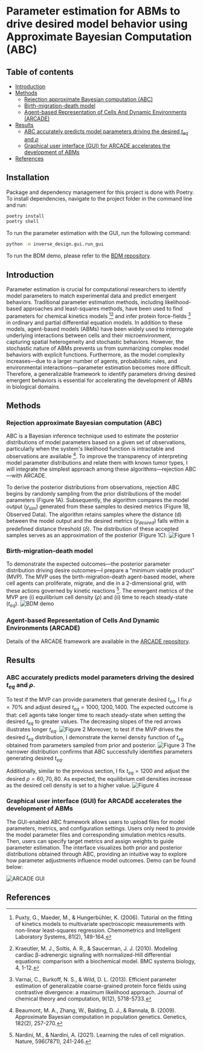 # Parameter estimation for ABMs to drive desired model behavior using Approximate Bayesian Computation (ABC)

## Table of contents

- [Introduction](#introduction)
- [Methods](#methods)
    - [Rejection approximate Bayesian computation (ABC)](#rejection-approximate-bayesian-computation-abc)
    - [Birth-migration-death model](#birth-migration-death-model)
    - [Agent-based Representation of Cells And Dynamic Environments (ARCADE)](#agent-based-representation-of-cells-and-dynamic-environments-arcade)
- [Results](#results)
    - [ABC accurately predicts model parameters driving the desired $t_{eq}$ and $\rho$](#abc-accurately-predicts-model-parameters-driving-the-desired-teq-and-rho)
    - [Graphical user interface (GUI) for ARCADE accelerates the development of ABMs](#graphical-user-interface-gui-for-arcade-accelerates-the-development-of-abms)
- [References](#references)

## Installation
Package and dependency management for this project is done with Poetry. To install dependencies, navigate to the project folder in the command line and run:
```bash
poetry install
poetry shell
```
To run the parameter estimation with the GUI, run the following command:
```bash
python -m inverse_design.gui.run_gui
```
To run the BDM demo, please refer to the [BDM repository](https://github.com/pohaoc2/birth-migration-death).

## Introduction

Parameter estimation is crucial for computational researchers to identify model parameters to match experimental data and predict emergent behaviors. 
Traditional parameter estimation methods, including likelihood-based approaches and least-squares methods, have been used to find parameters for chemical kinetics models [^1][^2] and infer protein force-fields [^3] in ordinary and partial differential equation models. 
In addition to these models, agent-based models (ABMs) have been widely used to interrogate underlying interactions between cells and their microenvironment, capturing spatial heterogeneity and stochastic behaviors. 
However, the stochastic nature of ABMs prevents us from summarizing complex model behaviors with explicit functions. 
Furthermore, as the model complexity increases—due to a larger number of agents, probabilistic rules, and environmental interactions—parameter estimation becomes more difficult.
Therefore, a generalizable framework to identify parameters driving desired emergent behaviors is essential for accelerating the development of ABMs in biological domains.

## Methods
### Rejection approximate Bayesian computation (ABC)
ABC is a Bayesian inference technique used to estimate the posterior distributions of model parameters based on a given set of observations, particularly when the system's likelihood function is intractable and observations are available [^4]. To improve the transparency of interpreting model parameter distributions and relate them with known tumor types, I will integrate the simplest approach among these algorithms—rejection ABC—with ARCADE. 

To derive the posterior distributions from observations, rejection ABC begins by randomly sampling from the prior distributions of the model parameters (Figure 1A). Subsequently, the algorithm compares the model output ($y_{sim}$) generated from these samples to desired metrics (Figure 1B, Observed Data). The algorithm retains samples where the distance (d) between the model output and the desired metrics ($y_{desired}$) falls within a predefined distance threshold ($\delta$). The distribution of these accepted samples serves as an approximation of the posterior (Figure 1C).
![Figure 1](images/abc.png)
### Birth-migration-death model
To demonstrate the expected outcomes—the posterior parameter distribution driving desire outcomes—I prepare a "minimum viable product" (MVP). 
The MVP uses the birth-migration-death agent-based model, where cell agents can proliferate, migrate, and die in a 2-dimensional grid, with these actions governed by kinetic reactions [^5]. 
The emergent metrics of the MVP are (i) equilibrium cell density ($\rho$) and (ii) time to reach steady-state ($t_{eq}$).
![BDM demo](images/bdm_demo.gif)

### Agent-based Representation of Cells And Dynamic Environments (ARCADE)
Details of the ARCADE framework are available in the [ARCADE repository](https://github.com/bagherilab/ARCADE).

## Results
### ABC accurately predicts model parameters driving the desired $t_{eq}$ and $\rho$.
To test if the MVP can provide parameters that generate desired $t_{eq}$, I fix $\rho=70\%$ and adjust desired $t_{eq}=1000, 1200, 1400$. 
The expected outcome is that: cell agents take longer time to reach steady-state when setting the desired $t_{eq}$ to greater values. 
The decreasing slopes of the red arrows illustrates longer $t_{eq}$.
![Figure 2](images/expected_vary_time.png) 
Moreover, to test if the MVP drives the desired $t_{eq}$ distribution, I demonstrate the kernel density function of $t_{eq}$ obtained from parameters sampled from prior and posterior.
![Figure 3](images/time_to_eq_dist.png)
The narrower distribution confirms that ABC successfully identifies parameters generating desired $t_{eq}$.

Additionally, similar to the previous section, I fix $t_{eq}=1200$ and adjust the desired $\rho=60, 70, 80$. 
As expected, the equilibrium cell densities increase as the desired cell density is set to a higher value.
![Figure 4](images/expected_vary_density.png)


### Graphical user interface (GUI) for ARCADE accelerates the development of ABMs
The GUI-enabled ABC framework allows users to upload files for model parameters, metrics, and configuration settings. Users only need to provide the model parameter files and corresponding simulation metrics results. Then, users can specify target metrics and assign weights to guide parameter estimation. The interface visualizes both prior and posterior distributions obtained through ABC, providing an intuitive way to explore how parameter adjustments influence model outcomes. Demo can be found below:

![ARCADE GUI](images/abc_demo.gif)


## References
[^1]: Puxty, G., Maeder, M., & Hungerbühler, K. (2006). Tutorial on the fitting of kinetics models to multivariate spectroscopic measurements with non-linear least-squares regression. Chemometrics and Intelligent Laboratory Systems, 81(2), 149-164.
[^2]: Kraeutler, M. J., Soltis, A. R., & Saucerman, J. J. (2010). Modeling cardiac β-adrenergic signaling with normalized-Hill differential equations: comparison with a biochemical model. BMC systems biology, 4, 1-12.
[^3]: Varnai, C., Burkoff, N. S., & Wild, D. L. (2013). Efficient parameter estimation of generalizable coarse-grained protein force fields using contrastive divergence: a maximum likelihood approach. Journal of chemical theory and computation, 9(12), 5718-5733.
[^4]: Beaumont, M. A., Zhang, W., Balding, D. J., & Rannala, B. (2009). Approximate Bayesian computation in population genetics. Genetics, 182(2), 257-270.
[^5]: Nardini, M., & Nardini, A. (2021). Learning the rules of cell migration. Nature, 596(7871), 241-246.
